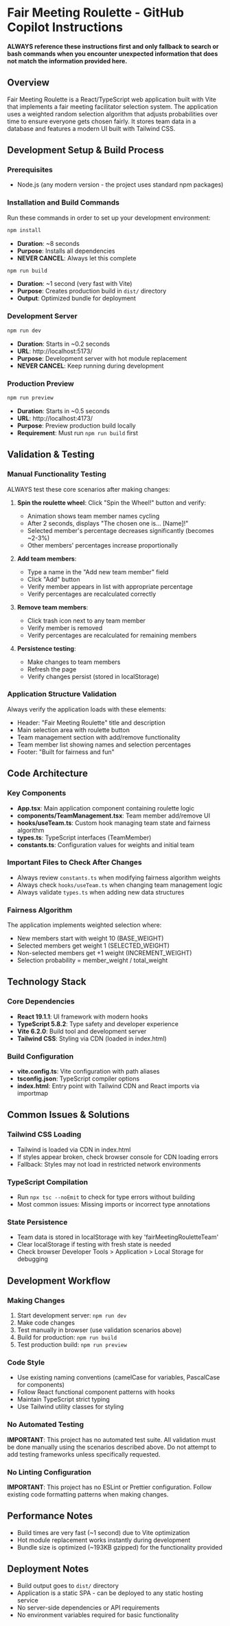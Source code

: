 # Fair Meeting Roulette - GitHub Copilot Instructions

**ALWAYS reference these instructions first and only fallback to search or bash commands when you encounter unexpected information that does not match the information provided here.**

## Overview
Fair Meeting Roulette is a React/TypeScript web application built with Vite that implements a fair meeting facilitator selection system. The application uses a weighted random selection algorithm that adjusts probabilities over time to ensure everyone gets chosen fairly. It stores team data in a database and features a modern UI built with Tailwind CSS.

## Development Setup & Build Process

### Prerequisites
- Node.js (any modern version - the project uses standard npm packages)

### Installation and Build Commands
Run these commands in order to set up your development environment:

```bash
npm install
```
- **Duration**: ~8 seconds
- **Purpose**: Installs all dependencies
- **NEVER CANCEL**: Always let this complete

```bash
npm run build
```
- **Duration**: ~1 second (very fast with Vite)
- **Purpose**: Creates production build in `dist/` directory
- **Output**: Optimized bundle for deployment

### Development Server
```bash
npm run dev
```
- **Duration**: Starts in ~0.2 seconds
- **URL**: http://localhost:5173/
- **Purpose**: Development server with hot module replacement
- **NEVER CANCEL**: Keep running during development

### Production Preview
```bash
npm run preview
```
- **Duration**: Starts in ~0.5 seconds  
- **URL**: http://localhost:4173/
- **Purpose**: Preview production build locally
- **Requirement**: Must run `npm run build` first

## Validation & Testing

### Manual Functionality Testing
ALWAYS test these core scenarios after making changes:

1. **Spin the roulette wheel**: Click "Spin the Wheel!" button and verify:
   - Animation shows team member names cycling
   - After 2 seconds, displays "The chosen one is... [Name]!"
   - Selected member's percentage decreases significantly (becomes ~2-3%)
   - Other members' percentages increase proportionally

2. **Add team members**: 
   - Type a name in the "Add new team member" field
   - Click "Add" button
   - Verify member appears in list with appropriate percentage
   - Verify percentages are recalculated correctly

3. **Remove team members**:
   - Click trash icon next to any team member
   - Verify member is removed
   - Verify percentages are recalculated for remaining members

4. **Persistence testing**:
   - Make changes to team members
   - Refresh the page
   - Verify changes persist (stored in localStorage)

### Application Structure Validation
Always verify the application loads with these elements:
- Header: "Fair Meeting Roulette" title and description
- Main selection area with roulette button
- Team management section with add/remove functionality  
- Team member list showing names and selection percentages
- Footer: "Built for fairness and fun"

## Code Architecture

### Key Components
- **App.tsx**: Main application component containing roulette logic
- **components/TeamManagement.tsx**: Team member add/remove UI
- **hooks/useTeam.ts**: Custom hook managing team state and fairness algorithm
- **types.ts**: TypeScript interfaces (TeamMember)
- **constants.ts**: Configuration values for weights and initial team

### Important Files to Check After Changes
- Always review `constants.ts` when modifying fairness algorithm weights
- Always check `hooks/useTeam.ts` when changing team management logic
- Always validate `types.ts` when adding new data structures

### Fairness Algorithm
The application implements weighted selection where:
- New members start with weight 10 (BASE_WEIGHT)
- Selected members get weight 1 (SELECTED_WEIGHT) 
- Non-selected members get +1 weight (INCREMENT_WEIGHT)
- Selection probability = member_weight / total_weight

## Technology Stack

### Core Dependencies
- **React 19.1.1**: UI framework with modern hooks
- **TypeScript 5.8.2**: Type safety and developer experience
- **Vite 6.2.0**: Build tool and development server
- **Tailwind CSS**: Styling via CDN (loaded in index.html)

### Build Configuration
- **vite.config.ts**: Vite configuration with path aliases
- **tsconfig.json**: TypeScript compiler options
- **index.html**: Entry point with Tailwind CDN and React imports via importmap

## Common Issues & Solutions

### Tailwind CSS Loading
- Tailwind is loaded via CDN in index.html
- If styles appear broken, check browser console for CDN loading errors
- Fallback: Styles may not load in restricted network environments

### TypeScript Compilation
- Run `npx tsc --noEmit` to check for type errors without building
- Most common issues: Missing imports or incorrect type annotations

### State Persistence
- Team data is stored in localStorage with key 'fairMeetingRouletteTeam'
- Clear localStorage if testing with fresh state is needed
- Check browser Developer Tools > Application > Local Storage for debugging

## Development Workflow

### Making Changes
1. Start development server: `npm run dev`
2. Make code changes
3. Test manually in browser (use validation scenarios above)
4. Build for production: `npm run build`
5. Test production build: `npm run preview`

### Code Style
- Use existing naming conventions (camelCase for variables, PascalCase for components)
- Follow React functional component patterns with hooks
- Maintain TypeScript strict typing
- Use Tailwind utility classes for styling

### No Automated Testing
**IMPORTANT**: This project has no automated test suite. All validation must be done manually using the scenarios described above. Do not attempt to add testing frameworks unless specifically requested.

### No Linting Configuration
**IMPORTANT**: This project has no ESLint or Prettier configuration. Follow existing code formatting patterns when making changes.

## Performance Notes
- Build times are very fast (~1 second) due to Vite optimization
- Hot module replacement works instantly during development
- Bundle size is optimized (~193KB gzipped) for the functionality provided

## Deployment Notes
- Build output goes to `dist/` directory
- Application is a static SPA - can be deployed to any static hosting service
- No server-side dependencies or API requirements
- No environment variables required for basic functionality
